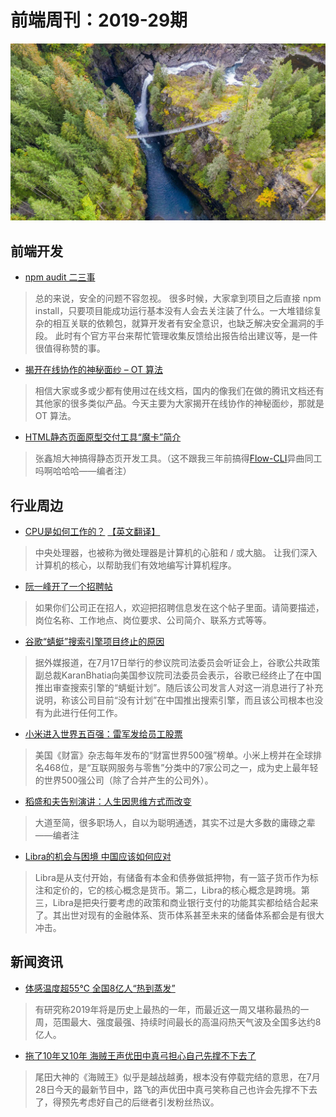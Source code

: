# 前端周刊：2019-29期

[![](/img/bing/20190726.png?imageMogr2/thumbnail/!960x)](https://cn.bing.com/search?q=%E9%BA%8B%E9%B9%BF%E7%80%91%E5%B8%83%E5%90%8A%E6%A1%A5)

## 前端开发

- [npm audit 二三事](http://eux.baidu.com/blog/fe/npm%20aduit%E4%BA%8C%E4%B8%89%E4%BA%8B)

> 总的来说，安全的问题不容忽视。 很多时候，大家拿到项目之后直接 npm install，只要项目能成功运行基本没有人会去关注装了什么。一大堆错综复杂的相互关联的依赖包，就算开发者有安全意识，也缺乏解决安全漏洞的手段。 此时有个官方平台来帮忙管理收集反馈给出报告给出建议等，是一件很值得称赞的事。

- [揭开在线协作的神秘面纱 – OT 算法](http://www.alloyteam.com/2019/07/13659/)

> 相信大家或多或少都有使用过在线文档，国内的像我们在做的腾讯文档还有其他家的很多类似产品。今天主要为大家揭开在线协作的神秘面纱，那就是 OT 算法。

- [HTML静态页面原型交付工具“魔卡”简介](https://www.zhangxinxu.com/wordpress/2019/07/html-mockup/)

> 张鑫旭大神搞得静态页开发工具。（这不跟我三年前搞得[Flow-CLI](https://github.com/flow-ui/Flow-CLI)异曲同工吗啊哈哈哈——编者注）

## 行业周边

- [CPU是如何工作的？](https://milapneupane.com.np/2019/07/06/how-does-a-cpu-work/) [【英文翻译】](/tools.html)
   
> 中央处理器，也被称为微处理器是计算机的心脏和 / 或大脑。 让我们深入计算机的核心，以帮助我们有效地编写计算机程序。

- [阮一峰开了一个招聘帖](https://github.com/ruanyf/weekly/issues/692)

> 如果你们公司正在招人，欢迎把招聘信息发在这个帖子里面。请简要描述，岗位名称、工作地点、岗位要求、公司简介、联系方式等等。

- [谷歌“蜻蜓”搜索引擎项目终止的原因](https://www.williamlong.info/archives/5772.html)

> 据外媒报道，在7月17日举行的参议院司法委员会听证会上，谷歌公共政策副总裁KaranBhatia向美国参议院司法委员会表示，谷歌已经终止了在中国推出审查搜索引擎的“蜻蜓计划”。随后该公司发言人对这一消息进行了补充说明，称该公司目前“没有计划”在中国推出搜索引擎，而且该公司根本也没有为此进行任何工作。

- [小米进入世界五百强：雷军发给员工股票](https://www.williamlong.info/archives/5775.html)

> 美国《财富》杂志每年发布的“财富世界500强”榜单。小米上榜并在全球排名468位，是“互联网服务与零售”分类中的7家公司之一，成为史上最年轻的世界500强公司（除了合并产生的公司外）。

- [稻盛和夫告别演讲：人生因思维方式而改变](https://mp.weixin.qq.com/s/HHOq6X4cRQBXWLjoQn6V_Q)

> 大道至简，很多职场人，自以为聪明通透，其实不过是大多数的庸碌之辈——编者注

- [Libra的机会与困境 中国应该如何应对](https://finance.sina.com.cn/roll/2019-07-29/doc-ihytcerm6941928.shtml)

> Libra是从支付开始，有储备有本金和债券做抵押物，有一篮子货币作为标注和定价的，它的核心概念是货币。第二，Libra的核心概念是跨境。第三，Libra是把央行要考虑的政策和商业银行支付的功能其实都给结合起来了。其出世对现有的金融体系、货币体系甚至未来的储备体系都会是有很大冲击。

## 新闻资讯

- [体感温度超55℃ 全国8亿人“热到蒸发”](https://www.cnbeta.com/articles/tech/872497.htm)

> 有研究称2019年将是历史上最热的一年，而最近这一周又堪称最热的一周，范围最大、强度最强、持续时间最长的高温闷热天气波及全国多达约8亿人。

- [拖了10年又10年 海贼王声优田中真弓担心自己先撑不下去了](https://hot.cnbeta.com/articles/comic/872499.htm)

> 尾田大神的《海贼王》似乎是越战越勇，根本没有停载完结的意思，在7月28日今天的最新节目中，路飞的声优田中真弓笑称自己也许会先撑不下去了，得预先考虑好自己的后继者引发粉丝热议。


